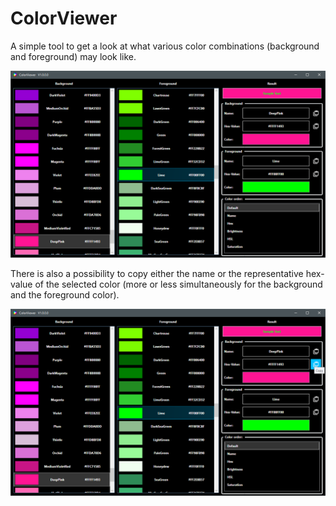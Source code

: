 # ColorViewer
A simple tool to get a look at what various color combinations (background and foreground) may look like.

![](images/ColorView.png)

There is also a possibility to copy either the name or the representative hex-value of the selected color (more or less simultaneously for the background and the foreground color).

![](images/ColorView_CopyHover.png)
